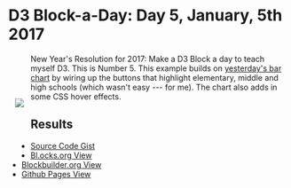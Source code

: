 # D3 Block-a-Day: Day 5, January, 5th 2017

<a href="https://dbetebenner.github.io/D3_01052017/"><img src="https://gist.githubusercontent.com/dbetebenner/77403b4fe2441f5e20e76cc652f3aa1b/raw/8e53695488678626c7f7724d6f55e3cdd2f7a067/thumbnail.png" align="left" hspace="12" vspace="80"></a>

New Year's Resolution for 2017: Make a D3 Block a day to teach myself D3. This is Number 5. This example
builds on [yesterday's bar chart](https://github.com/dbetebenner/D3_01042017) by wiring up the buttons
that highlight  elementary, middle and high schools (which wasn't easy --- for me). The chart also adds in some CSS hover effects. 

## Results

* [Source Code Gist](https://gist.github.com/dbetebenner/77403b4fe2441f5e20e76cc652f3aa1b)
* [Bl.ocks.org View](http://bl.ocks.org/dbetebenner/77403b4fe2441f5e20e76cc652f3aa1b)
* [Blockbuilder.org View](http://blockbuilder.org/dbetebenner/77403b4fe2441f5e20e76cc652f3aa1b)
* [Github Pages View](https://dbetebenner.github.io/D3_01052017/)

